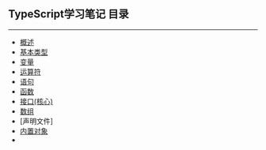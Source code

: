 ## TypeScript学习笔记  目录
---

+ [概述](./conception.md)
+ [基本类型](./no1.md)
+ [变量](./no2.md)
+ [运算符](./no3.md)
+ [语句](./no4.md)
+ [函数](./no5.md)
+ [接口(核心)](no6.md)
+ [数组](./no7.md)
+ [声明文件]
+ [内置对象](./no9.md)
+ 

